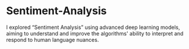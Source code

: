 # Sentiment-Analysis
I explored “Sentiment Analysis” using advanced deep learning models, aiming to understand and improve the algorithms' ability to interpret and respond to human language nuances. 
